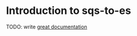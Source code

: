 # Introduction to sqs-to-es

TODO: write [great documentation](http://jacobian.org/writing/what-to-write/)
